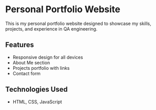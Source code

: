 # Personal Portfolio Website

This is my personal portfolio website designed to showcase my skills, projects, and experience in QA engineering.

## Features

- Responsive design for all devices
- About Me section
- Projects portfolio with links
- Contact form

## Technologies Used

- HTML, CSS, JavaScript  
